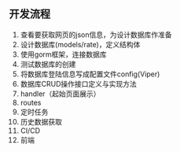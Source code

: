 ## 开发流程

1. 查看要获取网页的json信息，为设计数据库作准备
2. 设计数据库(models/rate)，定义结构体
3. 使用gorm框架，连接数据库
4. 测试数据库的创建
5. 将数据库登陆信息写成配置文件config(Viper)
6. 数据库CRUD操作接口定义与实现方法
7. handler（起始页面展示）
8. routes
9. 定时任务
10. 历史数据获取
11. CI/CD
12. 前端